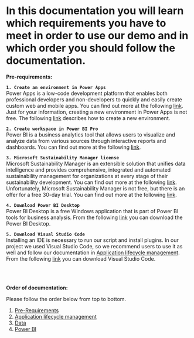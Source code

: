 # In this documentation you will learn which requirements you have to meet in order to use our demo and in which order you should follow the documentation.

**Pre-requirements:** 

**`1. Create an environment in Power Apps`** <br />
Power Apps is a low-code development platform that enables both professional developers and non-developers to quickly and easily create custom web and mobile apps. You can find out more at the following [link](https://powerapps.microsoft.com/en-gb/). <br />
Just for your information, creating a new environment in Power Apps is not free. The following [link](https://www.c-sharpcorner.com/article/how-to-create-a-new-environment-in-power-apps/) describes how to create a new environment.

**`2. Create workspace in Power BI Pro`** <br />
Power BI is a business analytics tool that allows users to visualize and analyze data from various sources through interactive reports and dashboards. You can find out more at the following [link](https://powerbi.microsoft.com/en-us/power-bi-pro/).

**`3. Microsoft Sustainability Manager license`** <br />
Microsoft Sustainability Manager is an extensible solution that unifies data intelligence and provides comprehensive, integrated and automated sustainability management for organizations at every stage of their sustainability development.
You can find out more at the following [link](https://learn.microsoft.com/en-us/industry/sustainability/sustainability-manager-overview).
<br />
Unfortunately, Microsoft Sustainability Manager is not free, but there is an offer for a free 30-day trial. You can find out more at the following [link](https://learn.microsoft.com/en-us/industry/sustainability/trial-setup).

**`4. Download Power BI Desktop`** <br />
Power BI Desktop is a free Windows application  that is part of Power BI tools for business analysis. From the following [link](https://powerbi.microsoft.com/de-de/downloads/) you can download the Power BI Desktop.

**`5. Download Visual Studio Code`** <br />
Installing an IDE is necessary to run our script and install plugins. In our project we used Visual Studio Code, so we recommend users to use it as well and follow our documentation in [Application lifecycle management](https://github.com/shbxio/CAP/tree/main/Application%20lifecycle%20management). From the following [link](https://code.visualstudio.com/download) you can download Visual Studio Code.

<br /> 
<br /> 

**Order of documentation:** 

Please follow the order below from top to bottom.

1. [Pre-Requirements](https://github.com/shbxio/CAP/tree/main/Pre-Requirements)
2. [Application lifecycle management](https://github.com/shbxio/CAP/tree/main/Application%20lifecycle%20management)
3. [Data](https://github.com/shbxio/CAP/tree/main/Data)
4. [Power BI](https://github.com/shbxio/CAP/tree/main/Power%20BI)
